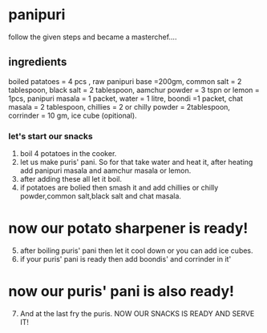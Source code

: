 # panipuri

follow the given steps and became a masterchef....

## ingredients
boiled patatoes = 4 pcs ,
raw panipuri base =200gm,
common salt = 2 tablespoon,
black salt = 2 tablespoon,
aamchur powder = 3 tspn or 
lemon = 1pcs,
panipuri masala = 1 packet,
water = 1 litre,
boondi =1 packet,
chat masala = 2 tablespoon,
chillies = 2 or 
chilly powder = 2tablespoon,
corrinder = 10 gm,
ice cube (opitional).

### let's start our snacks

1) boil 4 potatoes in the cooker.
2) let us make puris' pani. So for that take water and heat it, after heating add panipuri masala and aamchur masala or lemon.
3) after adding these all let it boil.
4) if potatoes are bolied then smash it and add chillies or chilly powder,common salt,black salt and chat masala.
# now our potato sharpener is ready!
5) after boiling puris' pani then let it cool down or you can add ice cubes.
6) if your puris' pani is ready then add boondis' and corrinder in it'
# now our puris' pani is also ready!
7) And at the last fry the puris.
                                                   NOW OUR SNACKS IS READY AND SERVE IT! 
                                                           
                                                            















